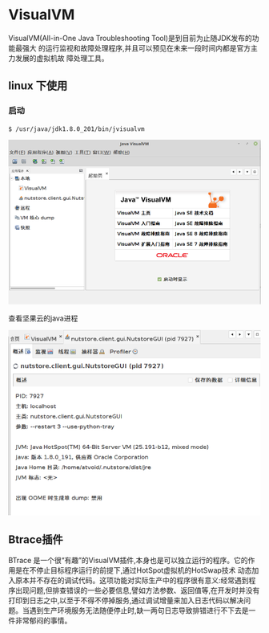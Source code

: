 

# VisualVM

VisualVM(All-in-One Java Troubleshooting Tool)是到目前为止随JDK发布的功能最强大
的运行监视和故障处理程序,并且可以预见在未来一段时间内都是官方主力发展的虚拟机故
障处理工具。





## linux 下使用

### 启动

```shell
$ /usr/java/jdk1.8.0_201/bin/jvisualvm 
```

![1568733093992](assets/VisualVM/1568733093992.png)



查看坚果云的java进程

![1568733279773](assets/VisualVM/1568733279773.png)









## Btrace插件

BTrace 是一个很“有趣”的VisualVM插件,本身也是可以独立运行的程序。它的作用是在不停止目标程序运行的前提下,通过HotSpot虚拟机的HotSwap技术 动态加入原本并不存在的调试代码。这项功能对实际生产中的程序很有意义:经常遇到程序出现问题,但排查错误的一些必要信息,譬如方法参数、返回值等,在开发时并没有打印到日志之中,以至于不得不停掉服务,通过调试增量来加入日志代码以解决问题。当遇到生产环境服务无法随便停止时,缺一两句日志导致排错进行不下去是一件非常郁闷的事情。
